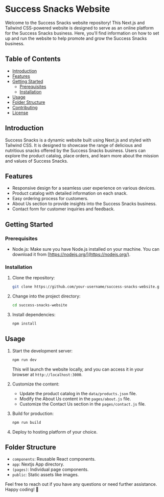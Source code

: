 # Success Snacks Website

Welcome to the Success Snacks website repository! This Next.js and Tailwind CSS-powered website is designed to serve as an online platform for the Success Snacks business. Here, you'll find information on how to set up and run the website to help promote and grow the Success Snacks business.

## Table of Contents
- [Introduction](#introduction)
- [Features](#features)
- [Getting Started](#getting-started)
  - [Prerequisites](#prerequisites)
  - [Installation](#installation)
- [Usage](#usage)
- [Folder Structure](#folder-structure)
- [Contributing](#contributing)
- [License](#license)

## Introduction
Success Snacks is a dynamic website built using Next.js and styled with Tailwind CSS. It is designed to showcase the range of delicious and nutritious snacks offered by the Success Snacks business. Users can explore the product catalog, place orders, and learn more about the mission and values of Success Snacks.

## Features
- Responsive design for a seamless user experience on various devices.
- Product catalog with detailed information on each snack.
- Easy ordering process for customers.
- About Us section to provide insights into the Success Snacks business.
- Contact form for customer inquiries and feedback.

## Getting Started

### Prerequisites
- Node.js: Make sure you have Node.js installed on your machine. You can download it from [https://nodejs.org/](https://nodejs.org/).

### Installation
1. Clone the repository:
   ```bash
   git clone https://github.com/your-username/success-snacks-website.git
   ```
2. Change into the project directory:
   ```bash
   cd success-snacks-website
   ```
3. Install dependencies:
   ```bash
   npm install
   ```

## Usage
1. Start the development server:
   ```bash
   npm run dev
   ```
   This will launch the website locally, and you can access it in your browser at `http://localhost:3000`.

2. Customize the content:
   - Update the product catalog in the `data/products.json` file.
   - Modify the About Us content in the `pages/about.js` file.
   - Customize the Contact Us section in the `pages/contact.js` file.

3. Build for production:
   ```bash
   npm run build
   ```

4. Deploy to hosting platform of your choice.

## Folder Structure
- `components`: Reusable React components.
- `app`: Nextjs App directory.
- `(pages)`: Individual page components.
- `public`: Static assets like images.


Feel free to reach out if you have any questions or need further assistance. Happy coding! 🚀
